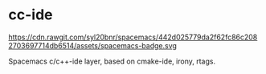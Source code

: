 # cc-ide
https://cdn.rawgit.com/syl20bnr/spacemacs/442d025779da2f62fc86c2082703697714db6514/assets/spacemacs-badge.svg

Spacemacs c/c++-ide layer, based on cmake-ide, irony, rtags.
